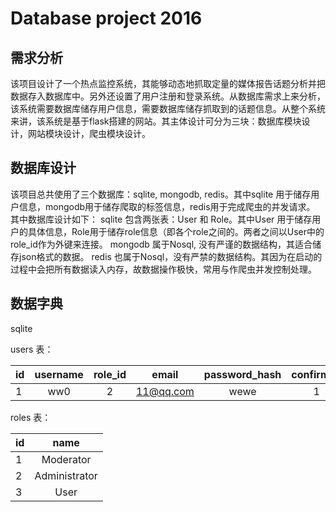 # Database project 2016

## 需求分析
该项目设计了一个热点监控系统，其能够动态地抓取定量的媒体报告话题分析并把数据存入数据库中。另外还设置了用户注册和登录系统。从数据库需求上来分析，该系统需要数据库储存用户信息，需要数据库储存抓取到的话题信息。从整个系统来讲，该系统是基于flask搭建的网站。其主体设计可分为三块：数据库模块设计，网站模块设计，爬虫模块设计。

## 数据库设计
该项目总共使用了三个数据库：sqlite, mongodb, redis。其中sqlite 用于储存用户信息，mongodb用于储存爬取的标签信息，redis用于完成爬虫的并发请求。
其中数据库设计如下：
sqlite 包含两张表：User 和 Role。其中User 用于储存用户的具体信息，Role用于储存role信息（即各个role之间的。两者之间以User中的role_id作为外键来连接。
mongodb 属于Nosql, 没有严谨的数据结构，其适合储存json格式的数据。
redis 也属于Nosql，没有严禁的数据结构。其因为在启动的过程中会把所有数据读入内存，故数据操作极快，常用与作爬虫并发控制处理。

## 数据字典
sqlite

users 表：

|id	|username	|role\_id	|email	|password\_hash	|confirmed	|about\_me	|last\_seen	|location	|member\_since	|name	|avatar\_hash|
|-----	|:------:	|:-----:	|:------:	|:--------:	|:----------:	|:--------:	|:--------:	|:-----:	|:----:	|:-------:	|	---------:|
|1	|ww0	|2	|11@qq.com	|wewe	|1	|good boy	|12-12	|sustc	|12-10	|zengxiaoxian	|ef23	|

roles 表：

|id	|name	|
|-----	|:------:	|
|1	|Moderator	|
|2	|Administrator	|
|3	|User	|
